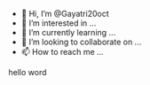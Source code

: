 - 👋 Hi, I’m @Gayatri20oct
- 👀 I’m interested in ...
- 🌱 I’m currently learning ...
- 💞️ I’m looking to collaborate on ...
- 📫 How to reach me ...

<!---
Gayatri20oct/Gayatri20oct is a ✨ special ✨ repository because its `README.md` (this file) appears on your GitHub profile.
You can click the Preview link to take a look at your changes.
--->
hello word
